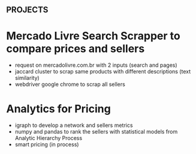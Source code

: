 ## PROJECTS

# Mercado Livre Search Scrapper to compare prices and sellers

- request on mercadolivre.com.br with 2 inputs (search and pages)
- jaccard cluster to scrap same products with different descriptions (text similarity)
- webdriver google chrome to scrap all sellers

# Analytics for Pricing

- igraph to develop a network and sellers metrics
- numpy and pandas to rank the sellers with statistical models from Analytic Hierarchy Process
- smart pricing (in process)
